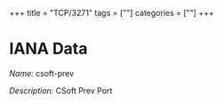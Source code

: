 +++
title = "TCP/3271"
tags = [""]
categories = [""]
+++

# IANA Data

_Name:_ csoft-prev

_Description:_ CSoft Prev Port


